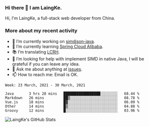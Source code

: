 ### Hi there 👋 I am LaingKe.

Hi, I'm LaingKe, a full-stack web developer from China.

### More about my recent activity

- 🔭 I’m currently working on [simdjson-java](https://github.com/laingke/simdjson-java).
- 🌱 I’m currently learning [Spring Cloud Alibaba](https://github.com/alibaba/spring-cloud-alibaba).
- :books: I’m translating [LCRH](https://github.com/LCTT/LCRH).
- 🤔 I’m looking for help with implement SIMD in native Java, I will be grateful if you can leave any idea.
- 💬 Ask me about anything at [issues](https://github.com/laingke/laingke/issues).
- 📫 How to reach me: Email is OK.

<!--START_SECTION:waka-->
```text
Week: 23 March, 2021 - 30 March, 2021

Java       3 hrs 28 mins   █████████████████░░░░░░░░   68.44 % 
Markdown   26 mins         ██▒░░░░░░░░░░░░░░░░░░░░░░   08.78 % 
Vue.js     18 mins         █▓░░░░░░░░░░░░░░░░░░░░░░░   06.09 % 
Other      14 mins         █▒░░░░░░░░░░░░░░░░░░░░░░░   04.88 % 
Groovy     12 mins         █░░░░░░░░░░░░░░░░░░░░░░░░   03.96 % 
```
<!--END_SECTION:waka-->

![LaingKe's GitHub Stats](https://github-readme-stats.vercel.app/api?username=laingke&show_icons=true&theme=nightowl&count_private=true)
